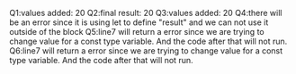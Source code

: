 Q1:values added: 20
Q2:final result: 20
Q3:values added: 20
Q4:there will be an error since it is using let to define "result" and we can not use it outside of the block
Q5:line7 will return a error since we are trying to change value for a const type variable. And the code after that will not run.
Q6:line7 will return a error since we are trying to change value for a const type variable. And the code after that will not run.
